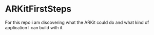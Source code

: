 # ARKitFirstSteps
For this repo i am discovering what the ARKit could do and what kind of application I can build with it
